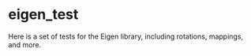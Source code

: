 # eigen_test
 Here is a set of tests for the Eigen library, including rotations, mappings, and more.
